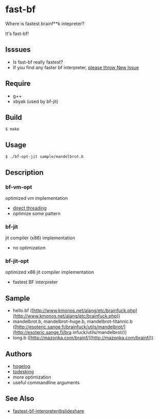 # fast-bf

Where is fastest brainf**k intepreter?

It's fast-bf!

## Isssues
- Is fast-bf really fastest?
 - If you find any faster bf interpreter, [please throw New Issue](http://goo.gl/Xpidz)

## Require
- g++
- xbyak (used by bf-jit)

## Build
    $ make

## Usage
    $ ./bf-opt-jit sample/mandelbrot.b

## Description
### bf-vm-opt
optimized vm implementation

- [direct threading](http://en.wikipedia.org/wiki/Threaded_code#Direct_threading)
- optimize some pattern

### bf-jit
jit compiler (x86) implementation

- no optimization

### bf-jit-opt
optimized x86 jit compiler implementation

- fastest BF interpreter


## Sample
- hello.bf ([http://www.kmonos.net/alang/etc/brainfuck.php](http://www.kmonos.net/alang/etc/brainfuck.php))
- mandelbrot.b, mandelbrot-huge.b, mandelbrot-titannic.b ([http://esoteric.sange.fi/brainfuck/utils/mandelbrot/](http://esoteric.sange.fi/bra
infuck/utils/mandelbrot/))
- long.b ([http://mazonka.com/brainf/](http://mazonka.com/brainf/))

## Authors
- [hogelog](https://github.com/hogelog)
- [todesking](https://github.com/todesking)
 - more optimization
 - useful commandline arguments

## See Also
- [fastest-bf-interpreter@slideshare](http://www.slideshare.net/hogelog/fastest-bf-interpreter)
